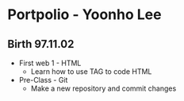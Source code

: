 Portpolio - Yoonho Lee
====================
Birth 97.11.02
--------------
* First web 1 - HTML 
  * Learn how to use TAG to code HTML
* Pre-Class - Git
  * Make a new repository and commit changes
